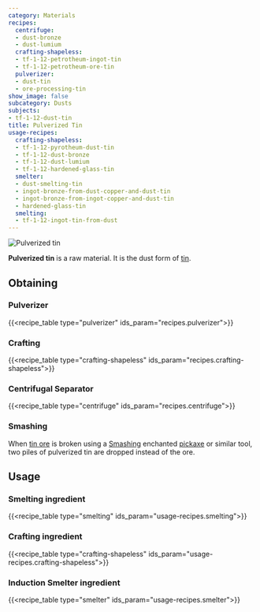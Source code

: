 ```yaml
---
category: Materials
recipes:
  centrifuge:
  - dust-bronze
  - dust-lumium
  crafting-shapeless:
  - tf-1-12-petrotheum-ingot-tin
  - tf-1-12-petrotheum-ore-tin
  pulverizer:
  - dust-tin
  - ore-processing-tin
show_image: false
subcategory: Dusts
subjects:
- tf-1-12-dust-tin
title: Pulverized Tin
usage-recipes:
  crafting-shapeless:
  - tf-1-12-pyrotheum-dust-tin
  - tf-1-12-dust-bronze
  - tf-1-12-dust-lumium
  - tf-1-12-hardened-glass-tin
  smelter:
  - dust-smelting-tin
  - ingot-bronze-from-dust-copper-and-dust-tin
  - ingot-bronze-from-ingot-copper-and-dust-tin
  - hardened-glass-tin
  smelting:
  - tf-1-12-ingot-tin-from-dust
---
```


![Pulverized tin](/images/docs/1.12/thermal-foundation/dust-tin.png)


**Pulverized tin** is a raw material. It is the dust form of
[tin](../tin-ingot/).


Obtaining
---------

### Pulverizer
{{<recipe_table type="pulverizer" ids_param="recipes.pulverizer">}}

### Crafting
{{<recipe_table type="crafting-shapeless" ids_param="recipes.crafting-shapeless">}}

### Centrifugal Separator
{{<recipe_table type="centrifuge" ids_param="recipes.centrifuge">}}

### Smashing
When [tin ore](../tin-ore/) is broken using a
[Smashing](../../cofh-core/smashing/) enchanted
[pickaxe](https://minecraft.gamepedia.com/Pickaxe) or similar tool, two piles of
pulverized tin are dropped instead of the ore.


Usage
-----

### Smelting ingredient
{{<recipe_table type="smelting" ids_param="usage-recipes.smelting">}}

### Crafting ingredient
{{<recipe_table type="crafting-shapeless" ids_param="usage-recipes.crafting-shapeless">}}

### Induction Smelter ingredient
{{<recipe_table type="smelter" ids_param="usage-recipes.smelter">}}
